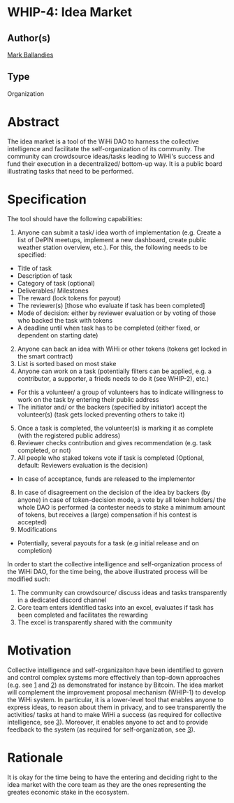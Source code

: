 # WHIP-4: Idea Market 

## Author(s)
[Mark Ballandies](https://twitter.com/BallandiesMC)

## Type 
Organization

# Abstract 
The idea market is a tool of the WiHi DAO to harness the collective intelligence and facilitate the self-organization of its community. The community can crowdsource ideas/tasks leading to WiHi's success and fund their execution in a decentralized/ bottom-up way. It is a public board illustrating tasks that need to be performed.

# Specification 

The tool should have the following capabilities:

1. Anyone can submit a task/ idea worth of implementation (e.g. Create a list of DePIN meetups, implement a new dashboard, create public weather station overview, etc.). For this, the following needs to be specified:
- Title of task
- Description of task
- Category of task (optional)
- Deliverables/ Milestones
- The reward (lock tokens for payout)
- The reviewer(s) [those who evaluate if task has been completed]
- Mode of decision: either by reviewer evaluation or by voting of those who backed the task with tokens
- A deadline until when task has to be completed (either fixed, or dependent on starting date)

2. Anyone can back an idea with WiHi or other tokens (tokens get locked in the smart contract)
3. List is sorted based on most stake 
4. Anyone can work on a task (potentially filters can be applied, e.g. a contributor, a supporter, a frieds needs to do it (see WHIP-2), etc.) 
- For this a volunteer/ a group of volunteers has to indicate willingness to work on the task by entering their public address
- The initiator and/ or the backers (specified by initiator) accept the volunteer(s) (task gets locked preventing others to take it)
5. Once a task is completed, the volunteer(s) is marking it as complete (with the registered public address)
6. Reviewer checks contribution and gives recommendation (e.g. task completed, or not)
7. All people who staked tokens vote if task is completed (Optional, default: Reviewers evaluation is the decision)
- In case of acceptance, funds are released to the implementor
8. In case of disagreement on the decision of the idea by backers (by anyone) in case of token-decision mode, a vote by all token holders/ the whole DAO is performed (a contester needs to stake a minimum amount of tokens, but receives a (large) compensation if his contest is accepted) 
9. Modifications
- Potentially, several payouts for a task (e.g initial release and on completion)

In order to start the collective intelligence and self-organization process of the WiHi DAO, for the time being, the above illustrated process will be modified such:

1. The community can crowdsource/ discuss ideas and tasks transparently in a dedicated discord channel
2. Core team enters identified tasks into an excel, evaluates if task has been completed and facilitates the rewarding
3. The excel is transparently shared with the community


# Motivation 

Collective intelligence and self-organizaiton have been identified to govern and control complex systems more effectively than top-down approaches (e.g. see [1](https://www.researchgate.net/publication/364949613_Democracy_by_Design_Perspectives_for_Digitally_Assisted_Participatory_Upgrades_of_Society) and [2](https://link.springer.com/book/10.1007/978-3-030-62330-2)) as demonstrated for instance by Bitcoin.
The idea market will complement the improvement proposal mechanism (WHIP-1) to develop the WiHi system. In particular, it is a lower-level tool that enables anyone to express ideas, to reason about them in privacy, and to see transparently the activities/ tasks at hand to make WiHi a success (as required for collective intelligence, see [3](https://medium.com/coinmonks/complex-systems-part-2-managing-complexity-with-bottom-up-solutions-9d6fadd88cc4)). Moreover, it enables anyone to act and to provide feedback to the system (as required for self-organization, see [3](https://medium.com/coinmonks/complex-systems-part-2-managing-complexity-with-bottom-up-solutions-9d6fadd88cc4)).


# Rationale
It is okay for the time being to have the entering and deciding right to the idea market with the core team as they are the ones representing the greates economic stake in the ecosystem. 